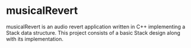 # musicalRevert
musicalRevert is an audio revert application written in C++ implementing a Stack data structure. This project consists of a basic Stack design along with its implementation. 
